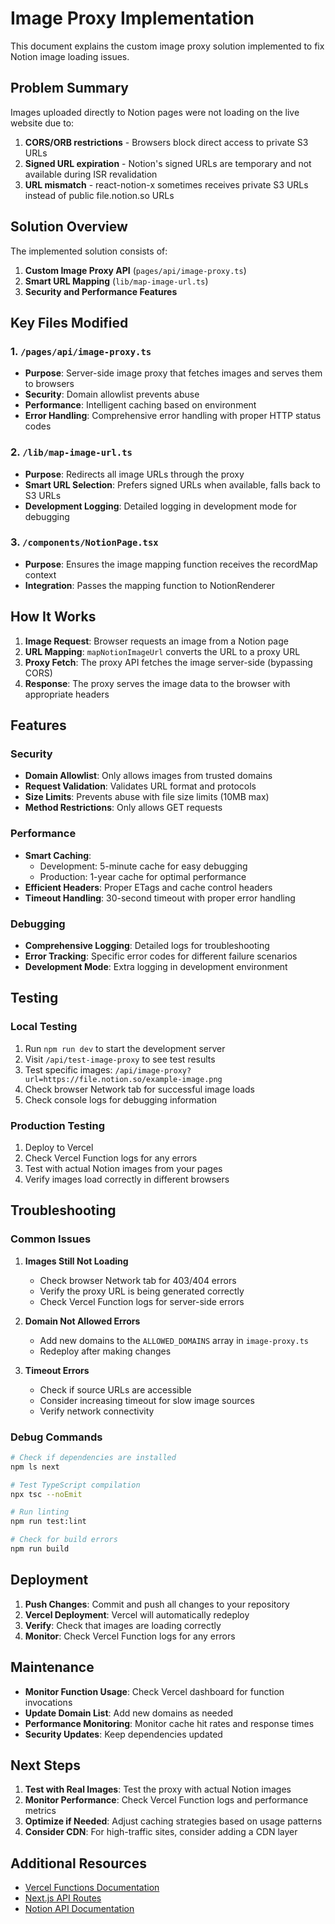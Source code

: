 # Image Proxy Implementation

This document explains the custom image proxy solution implemented to fix Notion image loading issues.

## Problem Summary

Images uploaded directly to Notion pages were not loading on the live website due to:
1. **CORS/ORB restrictions** - Browsers block direct access to private S3 URLs
2. **Signed URL expiration** - Notion's signed URLs are temporary and not available during ISR revalidation
3. **URL mismatch** - react-notion-x sometimes receives private S3 URLs instead of public file.notion.so URLs

## Solution Overview

The implemented solution consists of:

1. **Custom Image Proxy API** (`pages/api/image-proxy.ts`)
2. **Smart URL Mapping** (`lib/map-image-url.ts`)
3. **Security and Performance Features**

## Key Files Modified

### 1. `/pages/api/image-proxy.ts`
- **Purpose**: Server-side image proxy that fetches images and serves them to browsers
- **Security**: Domain allowlist prevents abuse
- **Performance**: Intelligent caching based on environment
- **Error Handling**: Comprehensive error handling with proper HTTP status codes

### 2. `/lib/map-image-url.ts`
- **Purpose**: Redirects all image URLs through the proxy
- **Smart URL Selection**: Prefers signed URLs when available, falls back to S3 URLs
- **Development Logging**: Detailed logging in development mode for debugging

### 3. `/components/NotionPage.tsx`
- **Purpose**: Ensures the image mapping function receives the recordMap context
- **Integration**: Passes the mapping function to NotionRenderer

## How It Works

1. **Image Request**: Browser requests an image from a Notion page
2. **URL Mapping**: `mapNotionImageUrl` converts the URL to a proxy URL
3. **Proxy Fetch**: The proxy API fetches the image server-side (bypassing CORS)
4. **Response**: The proxy serves the image data to the browser with appropriate headers

## Features

### Security
- **Domain Allowlist**: Only allows images from trusted domains
- **Request Validation**: Validates URL format and protocols
- **Size Limits**: Prevents abuse with file size limits (10MB max)
- **Method Restrictions**: Only allows GET requests

### Performance
- **Smart Caching**: 
  - Development: 5-minute cache for easy debugging
  - Production: 1-year cache for optimal performance
- **Efficient Headers**: Proper ETags and cache control headers
- **Timeout Handling**: 30-second timeout with proper error handling

### Debugging
- **Comprehensive Logging**: Detailed logs for troubleshooting
- **Error Tracking**: Specific error codes for different failure scenarios
- **Development Mode**: Extra logging in development environment

## Testing

### Local Testing
1. Run `npm run dev` to start the development server
2. Visit `/api/test-image-proxy` to see test results
3. Test specific images: `/api/image-proxy?url=https://file.notion.so/example-image.png`
4. Check browser Network tab for successful image loads
5. Check console logs for debugging information

### Production Testing
1. Deploy to Vercel
2. Check Vercel Function logs for any errors
3. Test with actual Notion images from your pages
4. Verify images load correctly in different browsers

## Troubleshooting

### Common Issues

1. **Images Still Not Loading**
   - Check browser Network tab for 403/404 errors
   - Verify the proxy URL is being generated correctly
   - Check Vercel Function logs for server-side errors

2. **Domain Not Allowed Errors**
   - Add new domains to the `ALLOWED_DOMAINS` array in `image-proxy.ts`
   - Redeploy after making changes

3. **Timeout Errors**
   - Check if source URLs are accessible
   - Consider increasing timeout for slow image sources
   - Verify network connectivity

### Debug Commands

```bash
# Check if dependencies are installed
npm ls next

# Test TypeScript compilation
npx tsc --noEmit

# Run linting
npm run test:lint

# Check for build errors
npm run build
```

## Deployment

1. **Push Changes**: Commit and push all changes to your repository
2. **Vercel Deployment**: Vercel will automatically redeploy
3. **Verify**: Check that images are loading correctly
4. **Monitor**: Check Vercel Function logs for any errors

## Maintenance

- **Monitor Function Usage**: Check Vercel dashboard for function invocations
- **Update Domain List**: Add new domains as needed
- **Performance Monitoring**: Monitor cache hit rates and response times
- **Security Updates**: Keep dependencies updated

## Next Steps

1. **Test with Real Images**: Test the proxy with actual Notion images
2. **Monitor Performance**: Check Vercel Function logs and performance metrics
3. **Optimize if Needed**: Adjust caching strategies based on usage patterns
4. **Consider CDN**: For high-traffic sites, consider adding a CDN layer

## Additional Resources

- [Vercel Functions Documentation](https://vercel.com/docs/concepts/functions)
- [Next.js API Routes](https://nextjs.org/docs/api-routes/introduction)
- [Notion API Documentation](https://developers.notion.com/)